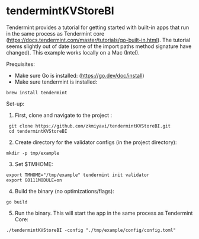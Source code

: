 # tendermintKVStoreBI
Tendermint provides a tutorial for getting started with built-in apps that run in the same process as Tendermint core (https://docs.tendermint.com/master/tutorials/go-built-in.html). The tutorial seems slightly out of date (some of the import paths method signature have changed). This example works locally on a Mac (Intel).

Prequisites: 
- Make sure Go is installed: (https://go.dev/doc/install)
- Make sure tendermint is installed: 
```
brew install tendermint
```

Set-up:
1. First, clone and navigate to the project :
```
 git clone https://github.com/zkmiyavi/tendermintKVStoreBI.git
 cd tendermintKVStoreBI
```


2. Create directory for the validator configs (in the project directory): 
```
mkdir -p tmp/example
```

3. Set $TMHOME: 
```
export TMHOME="/tmp/example" tendermint init validator
export GO111MODULE=on
```

4. Build the binary (no optimizations/flags): 
``` 
go build
```

5. Run the binary. This will start the app in the same process as Tendermint Core: 
```
./tendermintKVStoreBI -config "./tmp/example/config/config.toml"
```

